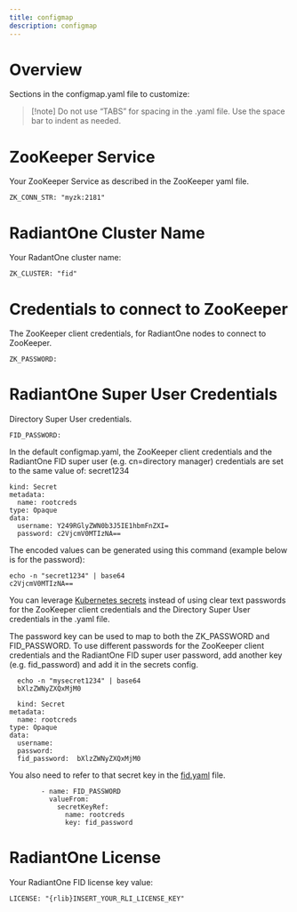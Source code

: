 ```yaml
---
title: configmap
description: configmap
---
```


# Overview
Sections in the configmap.yaml file to customize:

>[!note] Do not use “TABS” for spacing in the .yaml file.  Use the space bar to indent as needed.

# ZooKeeper Service
Your ZooKeeper Service as described in the ZooKeeper yaml file.
```
ZK_CONN_STR: "myzk:2181"   
```
# RadiantOne Cluster Name
Your RadantOne cluster name:
```
ZK_CLUSTER: "fid"
```
# Credentials to connect to ZooKeeper
The ZooKeeper client credentials, for RadiantOne nodes to connect to ZooKeeper.
```
ZK_PASSWORD:
```
# RadiantOne Super User Credentials
Directory Super User credentials.
```
FID_PASSWORD:
```

In the default configmap.yaml, the ZooKeeper client credentials and the RadiantOne FID super user (e.g. cn=directory manager) credentials are set to the same value of: secret1234
```
kind: Secret
metadata:
  name: rootcreds
type: Opaque
data:
  username: Y249RGlyZWN0b3J5IE1hbmFnZXI=
  password: c2VjcmV0MTIzNA==
```
The encoded values can be generated using this command (example below is for the password):
```
echo -n "secret1234" | base64
c2VjcmV0MTIzNA==
```
You can leverage [Kubernetes secrets](https://kubernetes.io/docs/concepts/configuration/secret/#creating-a-secret-manually) instead of using clear text passwords for the ZooKeeper client credentials and the Directory Super User credentials in the .yaml file. 

The password key can be used to map to both the ZK_PASSWORD and FID_PASSWORD. To use different passwords for the ZooKeeper client credentials and the RadiantOne FID super user password, add another key (e.g. fid_password) and add it in the secrets config. 
```
  echo -n "mysecret1234" | base64
  bXlzZWNyZXQxMjM0

  kind: Secret
metadata:
  name: rootcreds
type: Opaque
data:
  username:
  password: 
  fid_password:  bXlzZWNyZXQxMjM0
```
 
You also need to refer to that secret key in the [fid.yaml](fidyaml.md) file. 
``` 
        - name: FID_PASSWORD
          valueFrom:
            secretKeyRef:
              name: rootcreds
              key: fid_password
```

# RadiantOne License
Your RadiantOne FID license key value:
``` 	
LICENSE: "{rlib}INSERT_YOUR_RLI_LICENSE_KEY"
```
